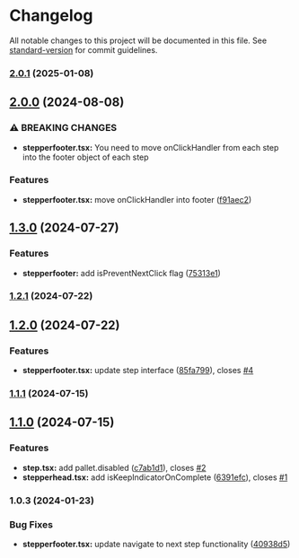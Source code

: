 # Changelog

All notable changes to this project will be documented in this file. See [standard-version](https://github.com/conventional-changelog/standard-version) for commit guidelines.

### [2.0.1](https://github.com/DonAdam2/react-dynamic-stepper/compare/v2.0.0...v2.0.1) (2025-01-08)

## [2.0.0](https://github.com/DonAdam2/react-dynamic-stepper/compare/v1.3.0...v2.0.0) (2024-08-08)


### ⚠ BREAKING CHANGES

* **stepperfooter.tsx:** You need to move onClickHandler from each step into the footer object of each step

### Features

* **stepperfooter.tsx:** move onClickHandler into footer ([f91aec2](https://github.com/DonAdam2/react-dynamic-stepper/commit/f91aec2cc4ece9131a0b2db8aaee86fe71df9eb2))

## [1.3.0](https://github.com/DonAdam2/react-dynamic-stepper/compare/v1.2.1...v1.3.0) (2024-07-27)


### Features

* **stepperfooter:** add isPreventNextClick flag ([75313e1](https://github.com/DonAdam2/react-dynamic-stepper/commit/75313e10a288543ab3765336101712088130a469))

### [1.2.1](https://github.com/DonAdam2/react-dynamic-stepper/compare/v1.2.0...v1.2.1) (2024-07-22)

## [1.2.0](https://github.com/DonAdam2/react-dynamic-stepper/compare/v1.1.1...v1.2.0) (2024-07-22)


### Features

* **stepperfooter.tsx:** update step interface ([85fa799](https://github.com/DonAdam2/react-dynamic-stepper/commit/85fa799f4454dec5e495148e87054c8221e1cce6)), closes [#4](https://github.com/DonAdam2/react-dynamic-stepper/issues/4)

### [1.1.1](https://github.com/DonAdam2/react-dynamic-stepper/compare/v1.1.0...v1.1.1) (2024-07-15)

## [1.1.0](https://github.com/DonAdam2/react-dynamic-stepper/compare/v1.0.4...v1.1.0) (2024-07-15)


### Features

* **step.tsx:** add pallet.disabled ([c7ab1d1](https://github.com/DonAdam2/react-dynamic-stepper/commit/c7ab1d1fa1c795b741c55e59b541ad40615eb743)), closes [#2](https://github.com/DonAdam2/react-dynamic-stepper/issues/2)
* **stepperhead.tsx:** add isKeepIndicatorOnComplete ([6391efc](https://github.com/DonAdam2/react-dynamic-stepper/commit/6391efce9c98bd88be53131f6e5ebeeed7181c9c)), closes [#1](https://github.com/DonAdam2/react-dynamic-stepper/issues/1)

### 1.0.3 (2024-01-23)


### Bug Fixes

* **stepperfooter.tsx:** update navigate to next step functionality ([40938d5](https://github.com/DonAdam2/react-dynamic-stepper/commit/40938d5d6de6b1882de95e2d7f019e9fb29dd324))

